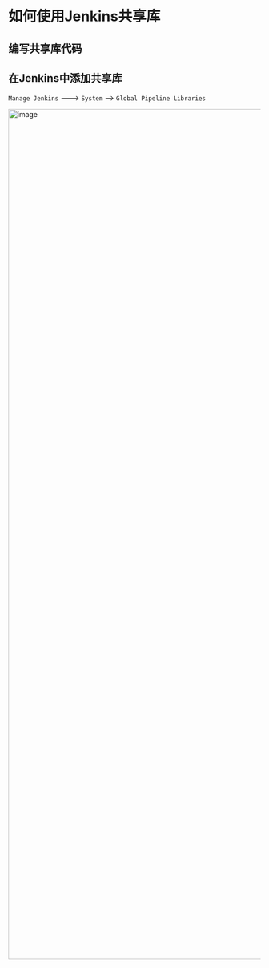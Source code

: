 # 如何使用Jenkins共享库

## 编写共享库代码

## 在Jenkins中添加共享库

`Manage Jenkins` ---> `System` --> `Global Pipeline Libraries`

<img width="1698" alt="image" src="https://github.com/velkoz1108/my-jenkins-shared-library/assets/22334129/ea19866e-746d-41d2-85ab-932d70f1eb60">
